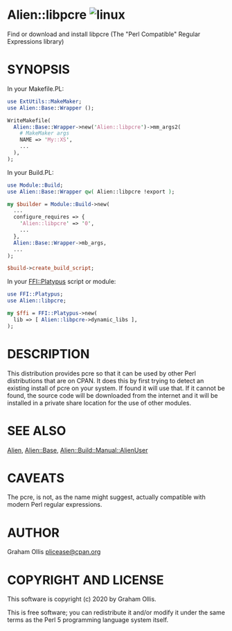 # Alien::libpcre ![linux](https://github.com/PerlAlien/Alien-libpcre/workflows/linux/badge.svg)

Find or download and install libpcre (The "Perl Compatible" Regular Expressions library)

# SYNOPSIS

In your Makefile.PL:

```perl
use ExtUtils::MakeMaker;
use Alien::Base::Wrapper ();

WriteMakefile(
  Alien::Base::Wrapper->new('Alien::libpcre')->mm_args2(
    # MakeMaker args
    NAME => 'My::XS',
    ...
  ),
);
```

In your Build.PL:

```perl
use Module::Build;
use Alien::Base::Wrapper qw( Alien::libpcre !export );

my $builder = Module::Build->new(
  ...
  configure_requires => {
    'Alien::libpcre' => '0',
    ...
  },
  Alien::Base::Wrapper->mb_args,
  ...
);

$build->create_build_script;
```

In your [FFI::Platypus](https://metacpan.org/pod/FFI::Platypus) script or module:

```perl
use FFI::Platypus;
use Alien::libpcre;

my $ffi = FFI::Platypus->new(
  lib => [ Alien::libpcre->dynamic_libs ],
);
```

# DESCRIPTION

This distribution provides pcre so that it can be used by other
Perl distributions that are on CPAN.  It does this by first trying to
detect an existing install of pcre on your system.  If found it
will use that.  If it cannot be found, the source code will be downloaded
from the internet and it will be installed in a private share location
for the use of other modules.

# SEE ALSO

[Alien](https://metacpan.org/pod/Alien), [Alien::Base](https://metacpan.org/pod/Alien::Base), [Alien::Build::Manual::AlienUser](https://metacpan.org/pod/Alien::Build::Manual::AlienUser)

# CAVEATS

The pcre, is not, as the name might suggest, actually compatible with modern Perl regular expressions.

# AUTHOR

Graham Ollis <plicease@cpan.org>

# COPYRIGHT AND LICENSE

This software is copyright (c) 2020 by Graham Ollis.

This is free software; you can redistribute it and/or modify it under
the same terms as the Perl 5 programming language system itself.
